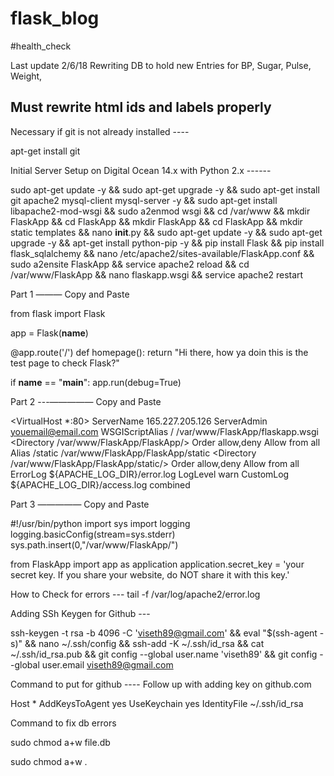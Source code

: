 # flask_blog
#health_check

Last update 2/6/18
Rewriting DB to hold new Entries for BP, Sugar, Pulse, Weight, 

Must rewrite html ids and labels properly
---


Necessary if git is not already installed ----


apt-get install git

Initial Server Setup on Digital Ocean 14.x with Python 2.x ------

sudo apt-get update -y && sudo apt-get upgrade -y && sudo apt-get install git apache2 mysql-client mysql-server -y && sudo apt-get install libapache2-mod-wsgi && sudo a2enmod wsgi && cd /var/www && mkdir FlaskApp && cd FlaskApp && mkdir FlaskApp && cd FlaskApp && mkdir static templates && nano __init__.py && sudo apt-get update -y && sudo apt-get upgrade -y && apt-get install python-pip -y && pip install Flask && pip install flask_sqlalchemy && nano /etc/apache2/sites-available/FlaskApp.conf && sudo a2ensite FlaskApp && service apache2 reload && cd /var/www/FlaskApp && nano flaskapp.wsgi && service apache2 restart

Part 1    ——— Copy and Paste

from flask import Flask

app = Flask(__name__)

@app.route('/')
def homepage():
    return "Hi there, how ya doin this is the test page to check Flask?"


if __name__ == "__main__":
    app.run(debug=True)

Part 2 ---————— Copy and Paste

<VirtualHost *:80>
                ServerName 165.227.205.126
                ServerAdmin youemail@email.com
                WSGIScriptAlias / /var/www/FlaskApp/flaskapp.wsgi
                <Directory /var/www/FlaskApp/FlaskApp/>
                        Order allow,deny
                        Allow from all
                </Directory>
                Alias /static /var/www/FlaskApp/FlaskApp/static
                <Directory /var/www/FlaskApp/FlaskApp/static/>
                        Order allow,deny
                        Allow from all
                </Directory>
                ErrorLog ${APACHE_LOG_DIR}/error.log
                LogLevel warn
                CustomLog ${APACHE_LOG_DIR}/access.log combined
</VirtualHost>

Part 3   ————— Copy and Paste


#!/usr/bin/python
import sys
import logging
logging.basicConfig(stream=sys.stderr)
sys.path.insert(0,"/var/www/FlaskApp/")

from FlaskApp import app as application
application.secret_key = 'your secret key. If you share your website, do NOT share it with this key.'




How to Check for errors ---
tail -f /var/log/apache2/error.log


Adding SSh Keygen for Github ---


ssh-keygen -t rsa -b 4096 -C 'viseth89@gmail.com' && eval "$(ssh-agent -s)" && nano ~/.ssh/config && ssh-add -K ~/.ssh/id_rsa && cat ~/.ssh/id_rsa.pub && git config --global user.name 'viseth89' &&  git config --global user.email viseth89@gmail.com


Command to put for github ---- Follow up with adding key on github.com

Host *
 AddKeysToAgent yes
 UseKeychain yes
 IdentityFile ~/.ssh/id_rsa



 Command to fix db errors 

 sudo chmod a+w file.db

 sudo chmod a+w .

 
